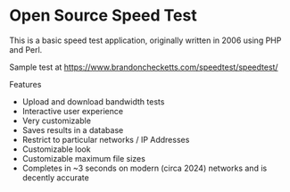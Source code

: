 # Open Source Speed Test

This is a basic speed test application, originally written in 2006 using PHP and Perl.

Sample test at https://www.brandonchecketts.com/speedtest/speedtest/

Features
 - Upload and download bandwidth tests
 - Interactive user experience
 - Very customizable
 - Saves results in a database
 - Restrict to particular networks / IP Addresses
 - Customizable look
 - Customizable maximum file sizes
 - Completes in ~3 seconds on modern (circa 2024) networks and is decently accurate
